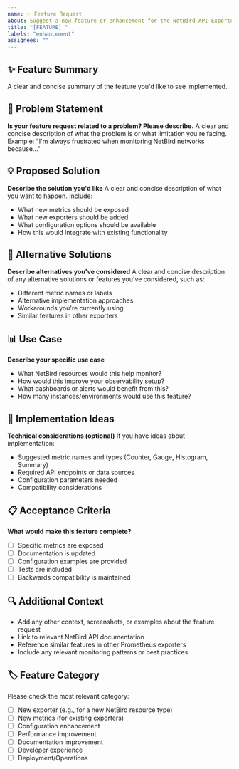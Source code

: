 ```yaml
---
name: ✨ Feature Request
about: Suggest a new feature or enhancement for the NetBird API Exporter
title: "[FEATURE] "
labels: "enhancement"
assignees: ""
---
```


## ✨ Feature Summary

A clear and concise summary of the feature you'd like to see implemented.

## 🎯 Problem Statement

**Is your feature request related to a problem? Please describe.**
A clear and concise description of what the problem is or what limitation you're facing.
Example: "I'm always frustrated when monitoring NetBird networks because..."

## 💡 Proposed Solution

**Describe the solution you'd like**
A clear and concise description of what you want to happen. Include:

- What new metrics should be exposed
- What new exporters should be added
- What configuration options should be available
- How this would integrate with existing functionality

## 🔄 Alternative Solutions

**Describe alternatives you've considered**
A clear and concise description of any alternative solutions or features you've considered, such as:

- Different metric names or labels
- Alternative implementation approaches
- Workarounds you're currently using
- Similar features in other exporters

## 📊 Use Case

**Describe your specific use case**

- What NetBird resources would this help monitor?
- How would this improve your observability setup?
- What dashboards or alerts would benefit from this?
- How many instances/environments would use this feature?

## 🎨 Implementation Ideas

**Technical considerations (optional)**
If you have ideas about implementation:

- Suggested metric names and types (Counter, Gauge, Histogram, Summary)
- Required API endpoints or data sources
- Configuration parameters needed
- Compatibility considerations

## 📋 Acceptance Criteria

**What would make this feature complete?**

- [ ] Specific metrics are exposed
- [ ] Documentation is updated
- [ ] Configuration examples are provided
- [ ] Tests are included
- [ ] Backwards compatibility is maintained

## 🔍 Additional Context

- Add any other context, screenshots, or examples about the feature request
- Link to relevant NetBird API documentation
- Reference similar features in other Prometheus exporters
- Include any relevant monitoring patterns or best practices

## 🏷️ Feature Category

Please check the most relevant category:

- [ ] New exporter (e.g., for a new NetBird resource type)
- [ ] New metrics (for existing exporters)
- [ ] Configuration enhancement
- [ ] Performance improvement
- [ ] Documentation improvement
- [ ] Developer experience
- [ ] Deployment/Operations
